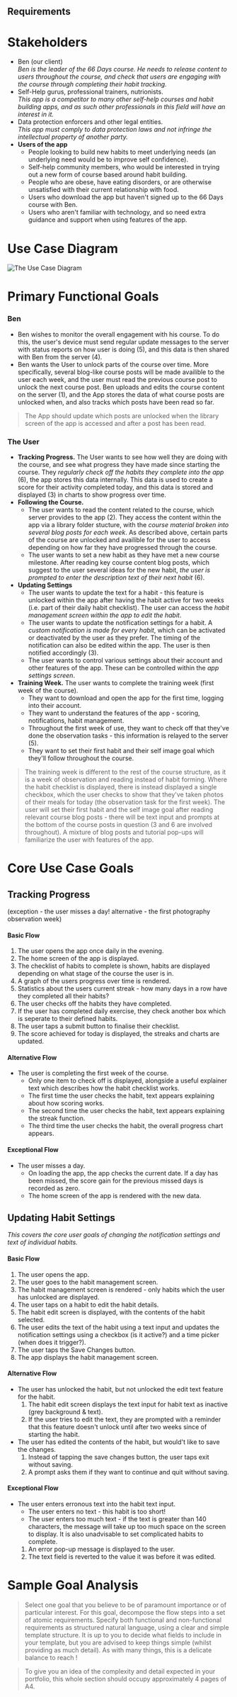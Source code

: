 Requirements
------------

# Stakeholders
- Ben (our client)<br>
*Ben is the leader of the 66 Days course. He needs to release content to users throughout the course, and check that users are engaging with the course through completing their habit tracking.*
- Self-Help gurus, professional trainers, nutrionists.<br>
*This app is a competitor to many other self-help courses and habit building apps, and as such other professionals in this field will have an interest in it.*
- Data protection enforcers and other legal entities.<br>
*This app must comply to data protection laws and not infringe the intellectual property of another party.*
- **Users of the app**
  - People looking to build new habits to meet underlying needs (an underlying need would be to improve self confidence).
  - Self-help community members, who would be interested in trying out a new form of course based around habit building.
  - People who are obese, have eating disorders, or are otherwise unsatisfied with their current relationship with food.
  - Users who download the app but haven't signed up to the 66 Days course with Ben.
  - Users who aren't familiar with technology, and so need extra guidance and support when using features of the app.

# Use Case Diagram
![The Use Case Diagram](https://raw.githubusercontent.com/simon-wh/66-Days/master/Portfolio%20A/Images/UserCaseDiagram3.0.JPG)

# Primary Functional Goals
### Ben
* Ben wishes to monitor the overall engagement with his course. To do this, the user's device must send regular update messages to the server with status reports on how user is doing (5), and this data is then shared with Ben from the server (4).
* Ben wants the User to unlock parts of the course over time. More specifically, several blog-like course posts will be made availible to the user each week, and the user must read the previous course post to unlock the next course post. Ben uploads and edits the course content on the server (1), and the App stores the data of what course posts are unlocked when, and also tracks which posts have been read so far. 
> The App should update which posts are unlocked when the library screen of the app is accessed and after a post has been read.
### The User
* **Tracking Progress.** The User wants to see how well they are doing with the course, and see what progress they have made since starting the course. They *regularly check off the habits they complete into the app* (6), the app stores this data internally. This data is used to create a score for their activity completed today, and this data is stored and displayed (3) in charts to show progress over time. 
* **Following the Course.** 
  - The user wants to read the content related to the course, which server provides to the app (2). They access the content within the app via a library folder stucture, with the *course material broken into several blog posts for each week*. As described above, certain parts of the course are unlocked and availible for the user to access depending on how far they have progressed through the course.
  - The user wants to set a new habit as they have met a new course milestone. After reading key course content blog posts, which suggest to the user several ideas for the new habit, *the user is prompted to enter the description text of their next habit* (6).
* **Updating Settings**
  - The user wants to update the text for a habit - this feature is unlocked within the app after having the habit active for two weeks (i.e. part of their daily habit checklist). The user can access the *habit management screen within the app to edit the habit*.
  - The user wants to update the notification settings for a habit. A *custom notification is made for every habit*, which can be activated or deactivated by the user as they prefer. The timing of the notification can also be edited within the app. The user is then notified accordingly (3).
  - The user wants to control various settings about their account and other features of the app. These can be controlled within the *app settings screen*.
* **Training Week.** The user wants to complete the training week (first week of the course). 
  - They want to download and open the app for the first time, logging into their account.
  - They want to understand the features of the app - scoring, notifications, habit management.
  - Throughout the first week of use, they want to check off that they've done the observation tasks - this information is relayed to the server (5).
  - They want to set their first habit and their self image goal which they'll follow throughout the course.
  
> The training week is different to the rest of the course structure, as it is a week of observation and reading instead of habit forming. Where the habit checklist is displayed, there is instead displayed a single checkbox, which the user checks to show that they've taken photos of their meals for today (the observation task for the first week). The user will set their first habit and the self image goal after reading relevant course blog posts - there will be text input and prompts at the bottom of the course posts in question (3 and 6 are involved throughout). A mixture of blog posts and tutorial pop-ups will familiarize the user with features of the app.

# Core Use Case Goals
## Tracking Progress 
(exception - the user misses a day! alternative - the first photography observation week)
#### Basic Flow ####
1. The user opens the app once daily in the evening.
1. The home screen of the app is displayed.
  1. The checklist of habits to complete is shown, habits are displayed depending on what stage of the course the user is in.
  1. A graph of the users progress over time is rendered.
  1. Statistics about the users current streak - how many days in a row have they completed all their habits?
1. The user checks off the habits they have completed.
1. If the user has completed daily exercise, they check another box which is seperate to their defined habits.
1. The user taps a submit button to finalise their checklist.
1. The score achieved for today is displayed, the streaks and charts are updated.
#### Alternative Flow ####
* The user is completing the first week of the course.
  - Only one item to check off is displayed, alongside a useful explainer text which describes how the habit checklist works. 
  - The first time the user checks the habit, text appears explaining about how scoring works.
  - The second time the user checks the habit, text appears explaining the streak function.
  - The third time the user checks the habit, the overall progress chart appears.
#### Exceptional Flow ####
* The user misses a day.
  - On loading the app, the app checks the current date. If a day has been missed, the score gain for the previous missed days is recorded as zero.
  - The home screen of the app is rendered with the new data. 
## Updating Habit Settings 
*This covers the core user goals of changing the notification settings and text of individual habits.*
#### Basic Flow ####
1. The user opens the app.
1. The user goes to the habit management screen.
1. The habit management screen is rendered - only habits which the user has unlocked are displayed.
1. The user taps on a habit to edit the habit details.
1. The habit edit screen is displayed, with the contents of the habit selected.
1. The user edits the text of the habit using a text input and updates the notification settings using a checkbox (is it active?) and a time picker (when does it trigger?).
1. The user taps the Save Changes button.
1. The app displays the habit management screen.
#### Alternative Flow ####
* The user has unlocked the habit, but not unlocked the edit text feature for the habit.
  1. The habit edit screen displays the text input for habit text as inactive (grey background & text).
  1. If the user tries to edit the text, they are prompted with a reminder that this feature doesn't unlock until after two weeks since of starting the habit.
* The user has edited the contents of the habit, but would't like to save the changes.
  1. Instead of tapping the save changes button, the user taps exit without saving.
  1. A prompt asks them if they want to continue and quit without saving.
#### Exceptional Flow ####
* The user enters erronous text into the habit text input.
  - The user enters no text - this habit is too short!
  - The user enters too much text - if the text is greater than 140 characters, the message will take up too much space on the screen to display. It is also unadvisable to set complicated habits to complete. 
  1. An error pop-up message is displayed to the user.
  1. The text field is reverted to the value it was before it was edited.

# Sample Goal Analysis

> Select one goal that you believe to be of paramount importance or of particular interest. For this goal, decompose the flow steps into a set of atomic requirements. Specify both functional and non-functional requirements as structured natural language, using a clear and simple template structure. It is up to you to decide what fields to include in your template, but you are advised to keep things simple (whilst providing as much detail). As with many things, this is a delicate balance to reach !

> To give you an idea of the complexity and detail expected in your portfolio, this whole section should occupy approximately 4 pages of A4.
